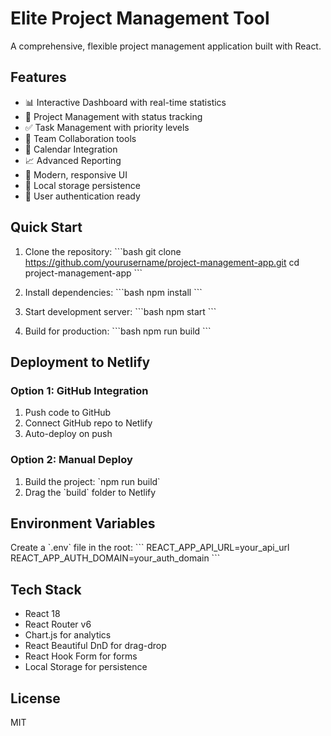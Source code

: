 # Elite Project Management Tool

A comprehensive, flexible project management application built with React.

## Features

- 📊 Interactive Dashboard with real-time statistics
- 📁 Project Management with status tracking
- ✅ Task Management with priority levels
- 👥 Team Collaboration tools
- 📅 Calendar Integration
- 📈 Advanced Reporting
- 🎨 Modern, responsive UI
- 💾 Local storage persistence
- 🔐 User authentication ready

## Quick Start

1. Clone the repository:
   \`\`\`bash
   git clone https://github.com/yourusername/project-management-app.git
   cd project-management-app
   \`\`\`

2. Install dependencies:
   \`\`\`bash
   npm install
   \`\`\`

3. Start development server:
   \`\`\`bash
   npm start
   \`\`\`

4. Build for production:
   \`\`\`bash
   npm run build
   \`\`\`

## Deployment to Netlify

### Option 1: GitHub Integration
1. Push code to GitHub
2. Connect GitHub repo to Netlify
3. Auto-deploy on push

### Option 2: Manual Deploy
1. Build the project: \`npm run build\`
2. Drag the \`build\` folder to Netlify

## Environment Variables

Create a \`.env\` file in the root:
\`\`\`
REACT_APP_API_URL=your_api_url
REACT_APP_AUTH_DOMAIN=your_auth_domain
\`\`\`

## Tech Stack

- React 18
- React Router v6
- Chart.js for analytics
- React Beautiful DnD for drag-drop
- React Hook Form for forms
- Local Storage for persistence

## License

MIT
